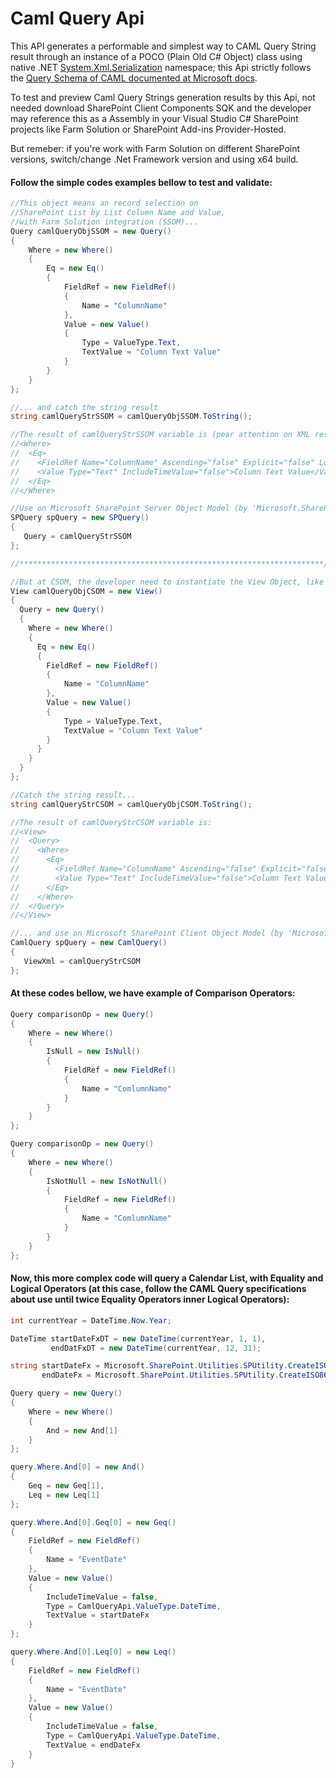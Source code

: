 # Caml Query Api
This API generates a performable and simplest way to CAML Query String result through an instance of a POCO (Plain Old C# Object) class using native .NET [System.Xml.Serialization](https://docs.microsoft.com/en-us/dotnet/api/system.xml.serialization) namespace; this Api strictly follows the [Query Schema of CAML documented at Microsoft docs](https://docs.microsoft.com/en-us/sharepoint/dev/schema/query-schema).

To test and preview Caml Query Strings generation results by this Api, not needed download SharePoint Client Components SQK and the developer may reference this as a Assembly in your Visual Studio C# SharePoint projects like Farm Solution or SharePoint Add-ins Provider-Hosted.

But remeber: if you're work with Farm Solution on different SharePoint versions, switch/change .Net Framework version and using x64 build.


#### Follow the simple codes examples bellow to test and validate:

```cs
//This object means an record selection on
//SharePoint List by List Column Name and Value,
//with Farm Solution integration (SSOM)...
Query camlQueryObjSSOM = new Query()
{
    Where = new Where()
    {
        Eq = new Eq()
        {
            FieldRef = new FieldRef()
            {
                Name = "ColumnName"
            },
            Value = new Value()
            {
                Type = ValueType.Text,
                TextValue = "Column Text Value"
            }
        }
    }
};

//... and catch the string result
string camlQueryStrSSOM = camlQueryObjSSOM.ToString();

//The result of camlQueryStrSSOM variable is (pear attention on XML result, the 'Query' is removed by API):
//<Where>
//  <Eq>
//    <FieldRef Name="ColumnName" Ascending="false" Explicit="false" LookupId="false" TextOnly="false" />
//    <Value Type="Text" IncludeTimeValue="false">Column Text Value</Value>
//  </Eq>
//</Where>

//Use on Microsoft SharePoint Server Object Model (by 'Microsoft.SharePoint' directive):
SPQuery spQuery = new SPQuery()
{
   Query = camlQueryStrSSOM
};

//********************************************************************//

//But at CSOM, the developer need to instantiate the View Object, like this:
View camlQueryObjCSOM = new View()
{
  Query = new Query()
  {
    Where = new Where()
    {
      Eq = new Eq()
      {
        FieldRef = new FieldRef()
        {
        	Name = "ColumnName"
        },
        Value = new Value()
        {
        	Type = ValueType.Text,
        	TextValue = "Column Text Value"
        }
      }
    }
  }
};

//Catch the string result...
string camlQueryStrCSOM = camlQueryObjCSOM.ToString();

//The result of camlQueryStrCSOM variable is:
//<View>
//  <Query>
//    <Where>
//      <Eq>
//        <FieldRef Name="ColumnName" Ascending="false" Explicit="false" LookupId="false" TextOnly="false" />
//        <Value Type="Text" IncludeTimeValue="false">Column Text Value</Value>
//      </Eq>
//    </Where>
//  </Query>
//</View>

//... and use on Microsoft SharePoint Client Object Model (by 'Microsoft.SharePoint.Client' directive):
CamlQuery spQuery = new CamlQuery()
{
   ViewXml = camlQueryStrCSOM
};
```



#### At these codes bellow, we have example of Comparison Operators:

```cs
Query comparisonOp = new Query()
{
    Where = new Where()
    {
        IsNull = new IsNull()
        {
            FieldRef = new FieldRef()
            {
                Name = "ComlumnName"
            }
        }
    }
};

Query comparisonOp = new Query()
{
    Where = new Where()
    {
        IsNotNull = new IsNotNull()
        {
            FieldRef = new FieldRef()
            {
                Name = "ComlumnName"
            }
        }
    }
};
```



#### Now, this more complex code will query a Calendar List, with Equality and Logical Operators (at this case, follow the CAML Query specifications about use until twice Equality Operators inner Logical Operators):

```cs
int currentYear = DateTime.Now.Year;

DateTime startDateFxDT = new DateTime(currentYear, 1, 1),
         endDatFxDT = new DateTime(currentYear, 12, 31);

string startDateFx = Microsoft.SharePoint.Utilities.SPUtility.CreateISO8601DateTimeFromSystemDateTime(startDateFxDT),
       endDateFx = Microsoft.SharePoint.Utilities.SPUtility.CreateISO8601DateTimeFromSystemDateTime(endDatFxDT);

Query query = new Query()
{
    Where = new Where()
    {
        And = new And[1]
    }
};

query.Where.And[0] = new And()
{
    Geq = new Geq[1],
    Leq = new Leq[1]
};

query.Where.And[0].Geq[0] = new Geq()
{
    FieldRef = new FieldRef()
    {
        Name = "EventDate"
    },
    Value = new Value()
    {
        IncludeTimeValue = false,
        Type = CamlQueryApi.ValueType.DateTime,
        TextValue = startDateFx
    }
};

query.Where.And[0].Leq[0] = new Leq()
{
    FieldRef = new FieldRef()
    {
        Name = "EventDate"
    },
    Value = new Value()
    {
        IncludeTimeValue = false,
        Type = CamlQueryApi.ValueType.DateTime,
        TextValue = endDateFx
    }
}
```
